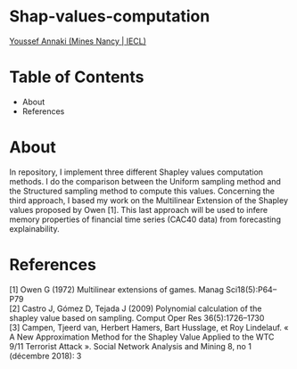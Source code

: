 # Shap-values-computation
[Youssef Annaki (Mines Nancy | IECL)](https://linkedin.com/in/youssef-annaki-a91ab5192/)

# Table of Contents
  * About
  * References 

# About
In repository, I implement three different Shapley values computation methods. I do the comparison between the Uniform sampling method and the Structured sampling method to compute this values. Concerning the third approach, I based my work on the Multilinear Extension of the Shapley values proposed by Owen [1]. This last approach will be used to infere memory properties of financial time series (CAC40 data) from forecasting explainability.

# References
[1] Owen G (1972) Multilinear extensions of games. Manag Sci18(5):P64–P79 \
[2] Castro J, Gómez D, Tejada J (2009) Polynomial calculation of the shapley value based on sampling. Comput Oper Res 36(5):1726–1730 \
[3] Campen, Tjeerd van, Herbert Hamers, Bart Husslage, et Roy Lindelauf. « A New Approximation Method for the Shapley Value Applied to the WTC 9/11 Terrorist Attack ». Social Network Analysis and Mining 8, no 1 (décembre 2018): 3 
